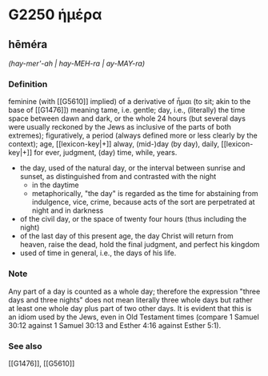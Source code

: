 # G2250 ἡμέρα

## hēméra

_(hay-mer'-ah | hay-MEH-ra | ay-MAY-ra)_

### Definition

feminine (with [[G5610]] implied) of a derivative of ἧμαι (to sit; akin to the base of [[G1476]]) meaning tame, i.e. gentle; day, i.e., (literally) the time space between dawn and dark, or the whole 24 hours (but several days were usually reckoned by the Jews as inclusive of the parts of both extremes); figuratively, a period (always defined more or less clearly by the context); age, [[lexicon-key|+]] alway, (mid-)day (by day), daily, [[lexicon-key|+]] for ever, judgment, (day) time, while, years.

- the day, used of the natural day, or the interval between sunrise and sunset, as distinguished from and contrasted with the night
  - in the daytime
  - metaphorically, &quot;the day&quot; is regarded as the time for abstaining from indulgence, vice, crime, because acts of the sort are perpetrated at night and in darkness
- of the civil day, or the space of twenty four hours (thus including the night)
- of the last day of this present age, the day Christ will return from heaven, raise the dead, hold the final judgment, and perfect his kingdom
- used of time in general, i.e., the days of his life.

### Note

Any part of a day is counted as a whole day; therefore the expression "three days and three nights" does not mean literally three whole days but rather at least one whole day plus part of two other days. It is evident that this is an idiom used by the Jews, even in Old Testament times (compare 1 Samuel 30:12 against 1 Samuel 30:13 and Esther 4:16 against Esther 5:1).

### See also

[[G1476]], [[G5610]]

